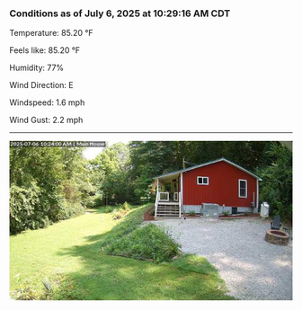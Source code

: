 ### Conditions as of July 6, 2025 at 10:29:16 AM CDT 

Temperature: 85.20 &deg;F

Feels like: 85.20 &deg;F

Humidity: 77%

Wind Direction: E

Windspeed: 1.6 mph

Wind Gust: 2.2 mph

---

<img src="./images/latest.jpeg"/>

